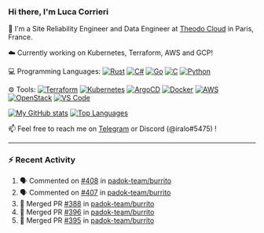 ### Hi there, I'm Luca Corrieri

👋 I'm a Site Reliability Engineer and Data Engineer at [Theodo Cloud](https://cloud.theodo.com/) in Paris, France.

☁️ Currently working on Kubernetes, Terraform, AWS and GCP!

💻 Programming Languages:
[![Rust](https://img.shields.io/badge/Rust-c14566?style=flat-square&logo=rust&logoColor=white)](#)
[![C#](https://img.shields.io/badge/C%23-1e9e25.svg?style=flat-square&logo=c%20sharp&logoColor=white)](#)
[![Go](https://img.shields.io/badge/Go-007d9c?style=flat-square&logo=go&logoColor=white)](#)
[![C](https://img.shields.io/badge/C-2570ae.svg?style=flat-square&logo=c&logoColor=white)](#)
[![Python](https://img.shields.io/badge/Python-3b78a7.svg?style=flat-square&logo=python&logoColor=white)](#)

⚙️ Tools:
[![Terraform](https://img.shields.io/badge/Terraform-7B42BC?style=flat-square&logo=terraform&logoColor=white)](#)
[![Kubernetes](https://img.shields.io/badge/Kubernetes-326CE5?style=flat-square&logo=kubernetes&logoColor=white)](#)
[![ArgoCD](https://img.shields.io/badge/ArgoCD-009485?style=flat-square&logo=argo&logoColor=white)](#)
[![Docker](https://img.shields.io/badge/Docker-2496ED?style=flat-square&logo=docker&logoColor=white)](#)
[![AWS](https://img.shields.io/badge/AWS-232F3E?style=flat-square&logo=amazonaws&logoColor=white)](#)
[![OpenStack](https://img.shields.io/badge/OpenStack-ED1944?style=flat-square&logo=openstack&logoColor=white)](#)
[![VS Code](https://img.shields.io/badge/VS%20Code-007ACC?style=flat-square&logo=visualstudiocode&logoColor=white)](#)

[![My GitHub stats](https://github-readme-stats.vercel.app/api?username=corrieriluca&hide_rank=true&count_private=true&include_all_commits=true&show_icons=true&theme=github_dark)](#)
[![Top Languages](https://github-readme-stats.vercel.app/api/top-langs/?username=corrieriluca&layout=compact&theme=github_dark)](#)

📫 Feel free to reach me on [Telegram](https://t.me/luccorri) or Discord (@iralo#5475) !

---

### :zap: Recent Activity

<!--START_SECTION:activity-->
1. 🗣 Commented on [#408](https://github.com/padok-team/burrito/issues/408#issuecomment-2497771733) in [padok-team/burrito](https://github.com/padok-team/burrito)
2. 🗣 Commented on [#407](https://github.com/padok-team/burrito/issues/407#issuecomment-2483663602) in [padok-team/burrito](https://github.com/padok-team/burrito)
3. 🎉 Merged PR [#388](https://github.com/padok-team/burrito/pull/388) in [padok-team/burrito](https://github.com/padok-team/burrito)
4. 🎉 Merged PR [#396](https://github.com/padok-team/burrito/pull/396) in [padok-team/burrito](https://github.com/padok-team/burrito)
5. 🎉 Merged PR [#395](https://github.com/padok-team/burrito/pull/395) in [padok-team/burrito](https://github.com/padok-team/burrito)
<!--END_SECTION:activity-->
